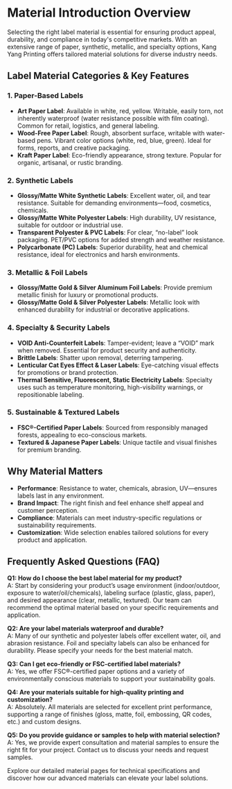 # Material Introduction Overview

Selecting the right label material is essential for ensuring product appeal, durability, and compliance in today's competitive markets. With an extensive range of paper, synthetic, metallic, and specialty options, Kang Yang Printing offers tailored material solutions for diverse industry needs.

## Label Material Categories & Key Features

### 1. Paper-Based Labels
- **Art Paper Label**: Available in white, red, yellow. Writable, easily torn, not inherently waterproof (water resistance possible with film coating). Common for retail, logistics, and general labeling.
- **Wood-Free Paper Label**: Rough, absorbent surface, writable with water-based pens. Vibrant color options (white, red, blue, green). Ideal for forms, reports, and creative packaging.
- **Kraft Paper Label**: Eco-friendly appearance, strong texture. Popular for organic, artisanal, or rustic branding.

### 2. Synthetic Labels
- **Glossy/Matte White Synthetic Labels**: Excellent water, oil, and tear resistance. Suitable for demanding environments—food, cosmetics, chemicals.
- **Glossy/Matte White Polyester Labels**: High durability, UV resistance, suitable for outdoor or industrial use.
- **Transparent Polyester & PVC Labels**: For clear, “no-label” look packaging. PET/PVC options for added strength and weather resistance.
- **Polycarbonate (PC) Labels**: Superior durability, heat and chemical resistance, ideal for electronics and harsh environments.

### 3. Metallic & Foil Labels
- **Glossy/Matte Gold & Silver Aluminum Foil Labels**: Provide premium metallic finish for luxury or promotional products.
- **Glossy/Matte Gold & Silver Polyester Labels**: Metallic look with enhanced durability for industrial or decorative applications.

### 4. Specialty & Security Labels
- **VOID Anti-Counterfeit Labels**: Tamper-evident; leave a “VOID” mark when removed. Essential for product security and authenticity.
- **Brittle Labels**: Shatter upon removal, deterring tampering.
- **Lenticular Cat Eyes Effect & Laser Labels**: Eye-catching visual effects for promotions or brand protection.
- **Thermal Sensitive, Fluorescent, Static Electricity Labels**: Specialty uses such as temperature monitoring, high-visibility warnings, or repositionable labeling.

### 5. Sustainable & Textured Labels
- **FSC®-Certified Paper Labels**: Sourced from responsibly managed forests, appealing to eco-conscious markets.
- **Textured & Japanese Paper Labels**: Unique tactile and visual finishes for premium branding.

## Why Material Matters

- **Performance**: Resistance to water, chemicals, abrasion, UV—ensures labels last in any environment.
- **Brand Impact**: The right finish and feel enhance shelf appeal and customer perception.
- **Compliance**: Materials can meet industry-specific regulations or sustainability requirements.
- **Customization**: Wide selection enables tailored solutions for every product and application.

## Frequently Asked Questions (FAQ)

**Q1: How do I choose the best label material for my product?**  
A: Start by considering your product’s usage environment (indoor/outdoor, exposure to water/oil/chemicals), labeling surface (plastic, glass, paper), and desired appearance (clear, metallic, textured). Our team can recommend the optimal material based on your specific requirements and application.

**Q2: Are your label materials waterproof and durable?**  
A: Many of our synthetic and polyester labels offer excellent water, oil, and abrasion resistance. Foil and specialty labels can also be enhanced for durability. Please specify your needs for the best material match.

**Q3: Can I get eco-friendly or FSC-certified label materials?**  
A: Yes, we offer FSC®-certified paper options and a variety of environmentally conscious materials to support your sustainability goals.

**Q4: Are your materials suitable for high-quality printing and customization?**  
A: Absolutely. All materials are selected for excellent print performance, supporting a range of finishes (gloss, matte, foil, embossing, QR codes, etc.) and custom designs.

**Q5: Do you provide guidance or samples to help with material selection?**  
A: Yes, we provide expert consultation and material samples to ensure the right fit for your project. Contact us to discuss your needs and request samples.

Explore our detailed material pages for technical specifications and discover how our advanced materials can elevate your label solutions.